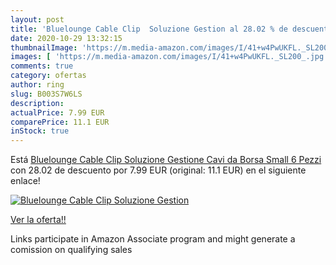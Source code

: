 ```yaml
---
layout: post
title: 'Bluelounge Cable Clip  Soluzione Gestion al 28.02 % de descuento'
date: 2020-10-29 13:32:15
thumbnailImage: 'https://m.media-amazon.com/images/I/41+w4PwUKFL._SL200_.jpg'
images: [ 'https://m.media-amazon.com/images/I/41+w4PwUKFL._SL200_.jpg' ]
comments: true
category: ofertas
author: ring
slug: B003S7W6LS
description:
actualPrice: 7.99 EUR
comparePrice: 11.1 EUR
inStock: true
---
```


Está [Bluelounge Cable Clip  Soluzione Gestione Cavi da Borsa  Small  6 Pezzi](https://www.amazon.it/dp/B003S7W6LS/?tag=tolees00-21) con 28.02 de descuento por 7.99 EUR (original: 11.1 EUR) en el siguiente enlace!

[![Bluelounge Cable Clip  Soluzione Gestion](https://m.media-amazon.com/images/I/41+w4PwUKFL._SL200_.jpg)](https://www.amazon.it/dp/B003S7W6LS/?tag=tolees00-21)

[Ver la oferta!!](https://www.amazon.it/dp/B003S7W6LS/?tag=tolees00-21)

Links participate in Amazon Associate program and might generate a comission on qualifying sales


